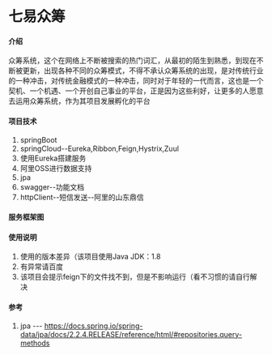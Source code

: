 # 七易众筹

#### 介绍
众筹系统，这个在网络上不断被搜索的热门词汇，从最初的陌生到熟悉，到现在不断被更新，出现各种不同的众筹模式，不得不承认众筹系统的出现，是对传统行业的一种冲击，对传统金融模式的一种冲击，同时对于年轻的一代而言，这也是一个契机、一个机遇、一个开创自己事业的平台，正是因为这些利好，让更多的人愿意去运用众筹系统，作为其项目发展孵化的平台

#### 项目技术
1. springBoot
2. springCloud--Eureka,Ribbon,Feign,Hystrix,Zuul
3. 使用Eureka搭建服务
4. 阿里OSS进行数据支持
5. jpa
6. swagger--功能文档
7. httpClient--短信发送--阿里的山东鼎信

#### 服务框架图


#### 使用说明
1. 使用的版本差异（该项目使用Java JDK：1.8
2. 有异常请百度
3. 该项目会提示feign下的文件找不到，但是不影响运行（看不习惯的请自行解决

#### 参考
1. jpa ---  https://docs.spring.io/spring-data/jpa/docs/2.2.4.RELEASE/reference/html/#repositories.query-methods

